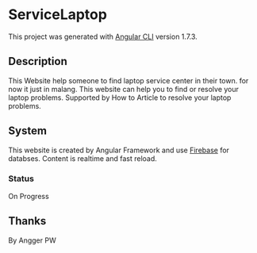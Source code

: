 # ServiceLaptop

This project was generated with [Angular CLI](https://github.com/angular/angular-cli) version 1.7.3.

## Description

This Website help someone to find laptop service center in their town. for now it just in malang.
This website can help you to find or resolve your laptop problems. Supported by How to Article to resolve
your laptop problems.

## System

This website is created by Angular Framework and use [Firebase](https://firebase.google.com) for databses.
Content is realtime and fast reload.

### Status

On Progress

## Thanks

By Angger PW
